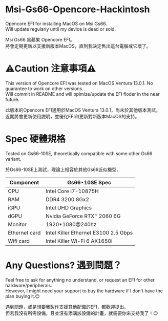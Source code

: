 # Msi-Gs66-Opencore-Hackintosh  
Opencore EFI for installing MacOS on Msi Gs66.  
Will update regularly until my device is dead or sold.  

Msi Gs66 黑蘋果 Opencore EFI。  
將會定期更新以支援新版本MacOS，直到我決定售出這台電腦或它壞了。
  
# ⚠️Caution 注意事項⚠️  
This version of Opencore EFI was tested on MacOS Ventura 13.0.1. No guarantee to work on other versions.  
Will commit in README and will opimize/update the EFI floder in the near future.  
  
此版本的Opencore EFI適用於MacOS Ventura 13.0.1，尚未於其他版本測試。  
近期將會更新使用説明，並優化EFI和更新對新版本MacOS的支持。  
  
# Spec 硬體規格  
Tested on Gs66-10SE, theoretically compatible with some other Gs66 variant.  
  
於Gs66-10SE上測試，理論上相容於其他Gs66近似機型．  
  
| Component                 | Gs66-10SE Spec                                                 |
|---------------------------|----------------------------------------------------------------|
| CPU                       | Intel Core i7-10875H                                           |
| RAM                       | DDR4 3200 8Gx2                                                 |
| iGPU                      | Intel UHD Graphics                                             |
| dGPU                      | Nvidia GeForce RTX™ 2060 6G                                    |
| Monitor                   | 1920*1080@240hz                                                |
| Ethernet card             | Intel Killer Ethernet E3100 2.5 Gbps                           |
| Wifi card                 | Intel Killer Wi-Fi 6 AX1650i                                   |  
  
# Any Questions? 遇到問題？
Feel free to ask for anything no understand, or request an EFI for other hardware/peripherals.  
However, I might need your support to buy the hardware if I don't have the plan buying it.😉  
  
遇到問題，或是想要我製作支援其他配備的EFI，都歡迎提出。  
但若我沒有所需設備，且並沒有添購該設備的計畫，就需要你來支持我了！😉
